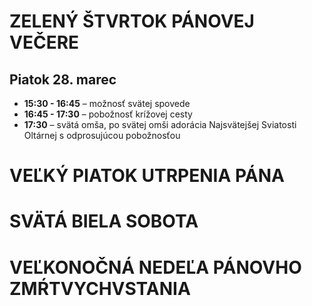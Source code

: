 <!-- title: "VEĽKONOČNÉ TROJDNIE VO FARNOSTI SVEREPEC 2025" -->
<!-- date: "2025-04-13" -->
<!-- text-setup textAlign=center -->

# ZELENÝ ŠTVRTOK PÁNOVEJ VEČERE
## Piatok 28. marec

- **15:30 - 16:45** – možnosť svätej spovede
- **16:45 - 17:30** – pobožnosť krížovej cesty
- **17:30** – svätá omša, po svätej omši adorácia Najsvätejšej Sviatosti Oltárnej s odprosujúcou pobožnosťou

# VEĽKÝ PIATOK UTRPENIA PÁNA

# SVÄTÁ BIELA SOBOTA

# VEĽKONOČNÁ NEDEĽA PÁNOVHO ZMŔTVYCHVSTANIA

